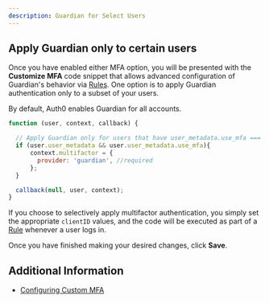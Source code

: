 ```yaml
---
description: Guardian for Select Users
---
```

## Apply Guardian only to certain users

Once you have enabled either MFA option, you will be presented with the **Customize MFA** code snippet that allows advanced configuration of Guardian's behavior via [Rules](/rules). One option is to apply Guardian authentication only to a subset of your users.

By default, Auth0 enables Guardian for all accounts.

```js
function (user, context, callback) {

  // Apply Guardian only for users that have user_metadata.use_mfa === true
  if (user.user_metadata && user.user_metadata.use_mfa){
      context.multifactor = {
        provider: 'guardian', //required
      };
  }

  callback(null, user, context);
}
```

If you choose to selectively apply multifactor authentication, you simply set the appropriate `clientID` values, and the code will be executed as part of a [Rule](/rules) whenever a user logs in.

Once you have finished making your desired changes, click **Save**.

## Additional Information
* [Configuring Custom MFA](/multifactor-authentication/custom)
